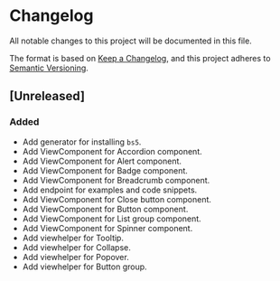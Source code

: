 # Changelog

All notable changes to this project will be documented in this file.

The format is based on [Keep a Changelog](https://keepachangelog.com/en/1.0.0/),
and this project adheres to [Semantic Versioning](https://semver.org/spec/v2.0.0.html).

## [Unreleased]

### Added

- Add generator for installing `bs5`.
- Add ViewComponent for Accordion component.
- Add ViewComponent for Alert component.
- Add ViewComponent for Badge component.
- Add ViewComponent for Breadcrumb component.
- Add endpoint for examples and code snippets.
- Add ViewComponent for Close button component.
- Add ViewComponent for Button component.
- Add ViewComponent for List group component.
- Add ViewComponent for Spinner component.
- Add viewhelper for Tooltip.
- Add viewhelper for Collapse.
- Add viewhelper for Popover.
- Add viewhelper for Button group.
